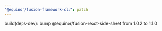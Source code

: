 ```yaml
---
"@equinor/fusion-framework-cli": patch
---
```


build(deps-dev): bump @equinor/fusion-react-side-sheet from 1.0.2 to 1.1.0

